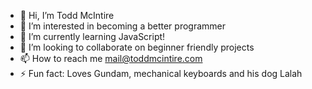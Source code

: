 - 👋 Hi, I’m Todd McIntire
- 👀 I’m interested in becoming a better programmer
- 🌱 I’m currently learning JavaScript!
- 💞️ I’m looking to collaborate on beginner friendly projects
- 📫 How to reach me mail@toddmcintire.com
- ⚡️ Fun fact: Loves Gundam, mechanical keyboards and his dog Lalah

<!---
toddmcintire/toddmcintire is a ✨ special ✨ repository because its `README.md` (this file) appears on your GitHub profile.
You can click the Preview link to take a look at your changes.
--->

